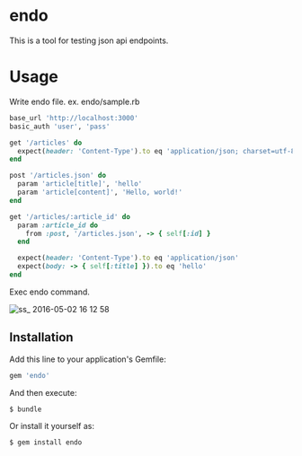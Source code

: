 # endo

This is a tool for testing json api endpoints.

# Usage

Write endo file.
ex. endo/sample.rb

```ruby
base_url 'http://localhost:3000'
basic_auth 'user', 'pass'

get '/articles' do
  expect(header: 'Content-Type').to eq 'application/json; charset=utf-8'
end

post '/articles.json' do
  param 'article[title]', 'hello'
  param 'article[content]', 'Hello, world!'
end

get '/articles/:article_id' do
  param :article_id do
    from :post, '/articles.json', -> { self[:id] }
  end

  expect(header: 'Content-Type').to eq 'application/json'
  expect(body: -> { self[:title] }).to eq 'hello'
end
```

Exec endo command.

![ss_ 2016-05-02 16 12 58](https://cloud.githubusercontent.com/assets/1129887/14948974/f20798cc-1080-11e6-8b0d-90679c26b44e.png)

## Installation

Add this line to your application's Gemfile:

```ruby
gem 'endo'
```

And then execute:

```bash
$ bundle
```

Or install it yourself as:

```bash
$ gem install endo
```
